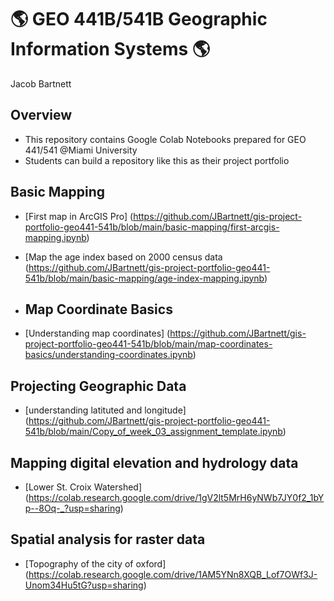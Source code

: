 # :earth_americas: GEO 441B/541B Geographic Information Systems :earth_americas:

Jacob Bartnett

## Overview
- This repository contains Google Colab Notebooks prepared for GEO 441/541 @Miami University
- Students can build a repository like this as their project portfolio

 ## Basic Mapping
- [First map in ArcGIS Pro] (https://github.com/JBartnett/gis-project-portfolio-geo441-541b/blob/main/basic-mapping/first-arcgis-mapping.ipynb)
- [Map the age index based on 2000 census data (https://github.com/JBartnett/gis-project-portfolio-geo441-541b/blob/main/basic-mapping/age-index-mapping.ipynb)

- ## Map Coordinate Basics

- [Understanding map coordinates] (https://github.com/JBartnett/gis-project-portfolio-geo441-541b/blob/main/map-coordinates-basics/understanding-coordinates.ipynb)

## Projecting Geographic Data
-  [understanding latituted and longitude] (https://github.com/JBartnett/gis-project-portfolio-geo441-541b/blob/main/Copy_of_week_03_assignment_template.ipynb)

## Mapping digital elevation and hydrology data 
- [Lower St. Croix Watershed] (https://colab.research.google.com/drive/1gV2lt5MrH6yNWb7JY0f2_1bYp--8Oq-_?usp=sharing)

## Spatial analysis for raster data 
- [Topography of the city of oxford] (https://colab.research.google.com/drive/1AM5YNn8XQB_Lof7OWf3J-Unom34Hu5tG?usp=sharing)
